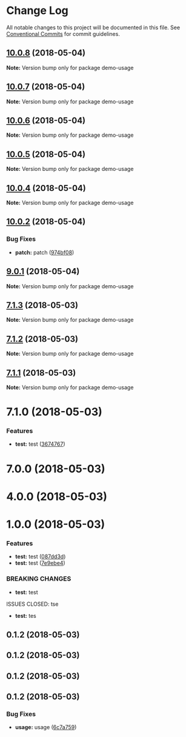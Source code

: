 # Change Log

All notable changes to this project will be documented in this file.
See [Conventional Commits](https://conventionalcommits.org) for commit guidelines.

<a name="10.0.8"></a>
## [10.0.8](https://github.com/fruitCandy/semantic-versioning/compare/demo-usage@10.0.7...demo-usage@10.0.8) (2018-05-04)




**Note:** Version bump only for package demo-usage

<a name="10.0.7"></a>
## [10.0.7](https://github.com/fruitCandy/semantic-versioning/compare/demo-usage@10.0.6...demo-usage@10.0.7) (2018-05-04)




**Note:** Version bump only for package demo-usage

<a name="10.0.6"></a>
## [10.0.6](https://github.com/fruitCandy/semantic-versioning/compare/demo-usage@10.0.5...demo-usage@10.0.6) (2018-05-04)




**Note:** Version bump only for package demo-usage

<a name="10.0.5"></a>
## [10.0.5](https://github.com/fruitCandy/semantic-versioning/compare/demo-usage@10.0.4...demo-usage@10.0.5) (2018-05-04)




**Note:** Version bump only for package demo-usage

<a name="10.0.4"></a>
## [10.0.4](https://github.com/fruitCandy/semantic-versioning/compare/demo-usage@10.0.2...demo-usage@10.0.4) (2018-05-04)




**Note:** Version bump only for package demo-usage

<a name="10.0.2"></a>
## [10.0.2](https://github.com/fruitCandy/semantic-versioning/compare/demo-usage@10.0.1...demo-usage@10.0.2) (2018-05-04)


### Bug Fixes

* **patch:** patch ([974bf08](https://github.com/fruitCandy/semantic-versioning/commit/974bf08))




<a name="9.0.1"></a>
## [9.0.1](https://github.com/fruitCandy/semantic-versioning/compare/demo-usage@7.1.3...demo-usage@9.0.1) (2018-05-04)




**Note:** Version bump only for package demo-usage

<a name="7.1.3"></a>
## [7.1.3](https://github.com/fruitCandy/semantic-versioning/compare/demo-usage@7.1.1...demo-usage@7.1.3) (2018-05-03)




**Note:** Version bump only for package demo-usage

<a name="7.1.2"></a>
## [7.1.2](https://github.com/fruitCandy/semantic-versioning/compare/demo-usage@7.1.1...demo-usage@7.1.2) (2018-05-03)




**Note:** Version bump only for package demo-usage

<a name="7.1.1"></a>
## [7.1.1](https://github.com/fruitCandy/semantic-versioning/compare/demo-usage@7.1.0...demo-usage@7.1.1) (2018-05-03)




**Note:** Version bump only for package demo-usage

<a name="7.1.0"></a>
# 7.1.0 (2018-05-03)


### Features

* **test:** test ([3674767](https://github.com/fruitCandy/semantic-versioning/commit/3674767))



<a name="7.0.0"></a>
# 7.0.0 (2018-05-03)



<a name="4.0.0"></a>
# 4.0.0 (2018-05-03)



<a name="1.0.0"></a>
# 1.0.0 (2018-05-03)


### Features

* **test:** test ([087dd3d](https://github.com/fruitCandy/semantic-versioning/commit/087dd3d))
* **test:** test ([7e9ebe4](https://github.com/fruitCandy/semantic-versioning/commit/7e9ebe4))


### BREAKING CHANGES

* **test:** test

ISSUES CLOSED: tse
* **test:** tes



<a name="0.1.2"></a>
## 0.1.2 (2018-05-03)



<a name="0.1.2"></a>
## 0.1.2 (2018-05-03)



<a name="0.1.2"></a>
## 0.1.2 (2018-05-03)



<a name="0.1.2"></a>
## 0.1.2 (2018-05-03)


### Bug Fixes

* **usage:** usage ([6c7a759](https://github.com/fruitCandy/semantic-versioning/commit/6c7a759))
